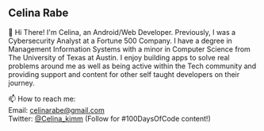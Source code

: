 ## Celina Rabe 


👋  Hi There! I'm Celina, an Android/Web Developer. Previously, I was a Cybersecurity Analyst at a Fortune 500 Company. I have a degree in Management Information Systems with a minor in Computer Science from The University of Texas at Austin. I enjoy building apps to solve real problems around me as well as being active within the Tech community and providing support and content for other self taught developers on their journey.

📫  How to reach me:  
Email: celinarabe@gmail.com  
Twitter: [@Celina_kimm](https://twitter.com/Celina_Kimm) (Follow for #100DaysOfCode content!)
<!-- 
![Github stats](https://github-readme-stats.vercel.app/api?username=Celinarabe&show_icons=true&theme=tokyonight&count_private=true)
 -->
<!-- ## Passion Projects

### Sign Tracker
I was inspired to create Sign Tracker (now Photo Mapper) while volunteering for a political campaign. [Visit site here!](https://sign-tracker-a5630.web.app/)
<br><br>
[![Readme Card](https://github-readme-stats.vercel.app/api/pin/?username=celinarabe&repo=sign-tracker)](https://github.com/Celinarabe/sign-tracker) -->


<!--
**Celinarabe/Celinarabe** is a ✨ _special_ ✨ repository because its `README.md` (this file) appears on your GitHub profile.

Here are some ideas to get you started:

- 🔭 I’m currently working on ...
- 🌱 I’m currently learning ...
- 👯 I’m looking to collaborate on ...
- 🤔 I’m looking for help with ...
- 💬 Ask me about ...
- 📫 How to reach me: ...
- 😄 Pronouns: ...
- ⚡ Fun fact: ...
-->
